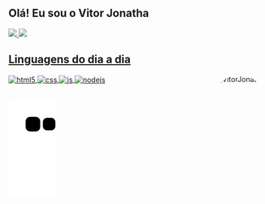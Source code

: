 ## Olá! Eu sou o Vitor Jonatha

<div>
<a href="https://github.com/VitorJonatha">
<img height="170em" src="https://github-readme-stats.vercel.app/api?username=VitorJonatha&show_icons=true&theme=dark&include_all_commits=true&count_private=true"/>
<img height="170em" src="https://github-readme-stats.vercel.app/api/top-langs/?username=VitorJonatha&layout=compact&langs_count=7&theme=dark"/>
</div>

## Linguagens do dia a dia

<div style="display: inline_block">
  <img align="center" alt="html5" src="https://img.shields.io/badge/HTML5-E34F26?style=for-the-badge&logo=html5&logoColor=white" />
  <img align="center" alt="css" src="https://img.shields.io/badge/CSS-1572B6?style=for-the-badge&logo=css3&logoColor=white" />
  <img align="center" alt="js" src="https://img.shields.io/badge/JavaScript-F7DF1E?style=for-the-badge&logo=javascript&logoColor=black" />
  <img align="center" alt="nodejs" src="https://img.shields.io/badge/Python-306998?style=for-the-badge&logo=Python&logoColor=white" />
  <img align="right" alt="VitorJonatha" height="150" style="border-radius:50px;" src="https://cdn.discordapp.com/attachments/1073594822574739567/1073594935019839608/octocat-1666205599296">
</div>
</div><br/>

![Snake animation](https://github.com/VitorJonatha/VitorJonatha/blob/output/github-contribution-grid-snake.svg)
